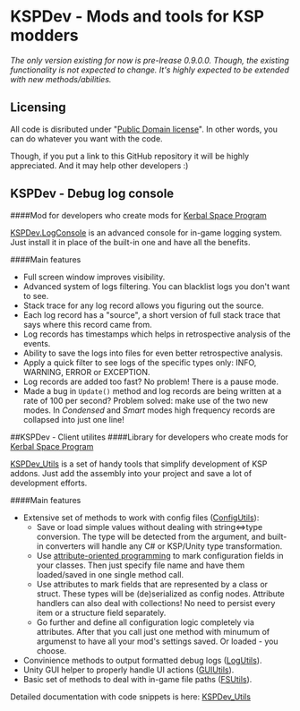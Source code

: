 # KSPDev - Mods and tools for KSP modders

_The only version existing for now is pre-lrease 0.9.0.0. Though, the existing functionality is not expected to change. It's highly expected to be extended with new methods/abilities._

## Licensing

All code is disributed under "[Public Domain license](https://en.wikipedia.org/wiki/Public_domain)". In other words, you can do
whatever you want with the code.

Though, if you put a link to this GitHub repository it will be highly appreciated. And it may help other developers :)

## KSPDev - Debug log console
####Mod for developers who create mods for [Kerbal Space Program](http://www.kerbalspaceprogram.com/)

[KSPDev.LogConsole](https://github.com/ihsoft/KSPDev/tree/master/Sources/LogConsole) is an advanced console for in-game logging
system. Just install it in place of the built-in one and have all the benefits.

####Main features
* Full screen window improves visibility.
* Advanced system of logs filtering. You can blacklist logs you don't want to see.
* Stack trace for any log record allows you figuring out the source.
* Each log record has a "source", a short version of full stack trace that says where this record came from.
* Log records has timestamps which helps in retrospective analysis of the events.
* Ability to save the logs into files for even better retrospective analysis.
* Apply a quick filter to see logs of the specific types only: INFO, WARNING, ERROR or EXCEPTION.
* Log records are added too fast? No problem! There is a pause mode.
* Made a bug in `Update()` method and log records are being written at a rate of 100 per second? Problem solved: make use of the two
new modes. In _Condensed_ and _Smart_ modes high frequency records are collapsed into just one line!

##KSPDev - Client utilites
####Library for developers who create mods for [Kerbal Space Program](http://www.kerbalspaceprogram.com/)

[KSPDev_Utils](https://github.com/ihsoft/KSPDev/tree/master/Sources/Utils) is a set of handy tools that simplify development of KSP
addons. Just add the assembly into your project and save a lot of development efforts.

####Main features

* Extensive set of methods to work with config files
([ConfigUtils](http://ihsoft.github.io/KSPDevUtils_Doc/html/N_KSPDev_ConfigUtils.htm)):
  * Save or load simple values without dealing with string<=>type conversion. The type will be detected from the argument, and
  built-in converters will handle any C# or KSP/Unity type transformation.
  * Use [attribute-oriented programming](https://en.wikipedia.org/wiki/Attribute-oriented_programming) to mark configuration fields in
  your classes. Then just specify file name and have them loaded/saved in one single method call.
  * Use attributes to mark fields that are represented by a class or struct. These types will be (de)serialized as config nodes.
  Attribute handlers can also deal with collections! No need to persist every item or a structure field separately.
  * Go further and define all configuration logic completely via attributes. After that you call just one method with minumum of
  argumenst to have all your mod's settings saved. Or loaded - you choose.
* Convinience methods to output formatted debug logs ([LogUtils](http://ihsoft.github.io/KSPDevUtils_Doc/html/N_KSPDev_LogUtils.htm)).
* Unity GUI helper to properly handle UI actions ([GUIUtils](http://ihsoft.github.io/KSPDevUtils_Doc/html/N_KSPDev_GUIUtils.htm)).
* Basic set of methods to deal with in-game file paths ([FSUtils](http://ihsoft.github.io/KSPDevUtils_Doc/html/N_KSPDev_FSUtils.htm)).

Detailed documentation with code snippets is here: [KSPDev_Utils](http://ihsoft.github.io/KSPDevUtils_Doc)
